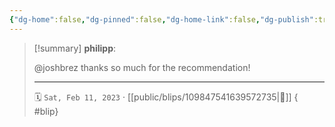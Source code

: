 ```yaml
---
{"dg-home":false,"dg-pinned":false,"dg-home-link":false,"dg-publish":true,"type":"blip","disabled rules":["yaml-title","yaml-title-alias","file-name-heading"],"title":"philipp on mastodon @ 2023-02-11","created-date":"2023-02-11T18:34:26","id":109847541639572740,"updated-date":"2025-05-02T08:50:43","dg-path":"blips/109847541639572735.md","permalink":"/blips/109847541639572735/","dgPassFrontmatter":true,"created":"2023-02-11T18:34:26","updated":"2025-05-02T08:50:43"}
---
```


> [!summary] **philipp**:
>
> @joshbrez thanks so much for the recommendation!
> - - -
>
> 🗓️ `Sat, Feb 11, 2023` · [[public/blips/109847541639572735\|🔗]]
{ #blip}

